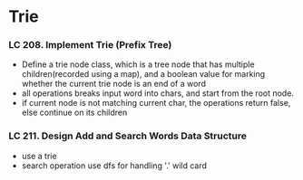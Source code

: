 # Trie
### LC 208. Implement Trie (Prefix Tree)
* Define a trie node class, which is a tree node that has multiple children(recorded using a map),
  and a boolean value for marking whether the current trie node is an end of a word
* all operations breaks input word into chars, and start from the root node.
* if current node is not matching current char, the operations return false, else continue on its children

### LC 211. Design Add and Search Words Data Structure
* use a trie
* search operation use dfs for handling '.' wild card